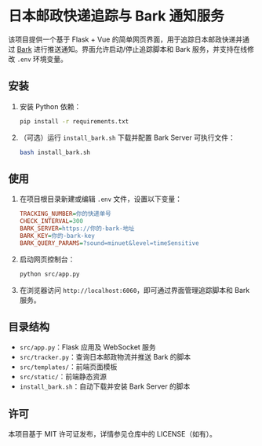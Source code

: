 # 日本邮政快递追踪与 Bark 通知服务

该项目提供一个基于 Flask + Vue 的简单网页界面，用于追踪日本邮政快递并通过 [Bark](https://github.com/Finb/bark-server) 进行推送通知。界面允许启动/停止追踪脚本和 Bark 服务，并支持在线修改 `.env` 环境变量。

## 安装

1. 安装 Python 依赖：
   ```bash
   pip install -r requirements.txt
   ```
2. （可选）运行 `install_bark.sh` 下载并配置 Bark Server 可执行文件：
   ```bash
   bash install_bark.sh
   ```

## 使用

1. 在项目根目录新建或编辑 `.env` 文件，设置以下变量：
   ```ini
   TRACKING_NUMBER=你的快递单号
   CHECK_INTERVAL=300
   BARK_SERVER=https://你的-bark-地址
   BARK_KEY=你的-bark-key
   BARK_QUERY_PARAMS=?sound=minuet&level=timeSensitive
   ```
2. 启动网页控制台：
   ```bash
   python src/app.py
   ```
3. 在浏览器访问 `http://localhost:6060`，即可通过界面管理追踪脚本和 Bark 服务。

## 目录结构

- `src/app.py`：Flask 应用及 WebSocket 服务
- `src/tracker.py`：查询日本邮政物流并推送 Bark 的脚本
- `src/templates/`：前端页面模板
- `src/static/`：前端静态资源
- `install_bark.sh`：自动下载并安装 Bark Server 的脚本

## 许可

本项目基于 MIT 许可证发布，详情参见仓库中的 LICENSE（如有）。

